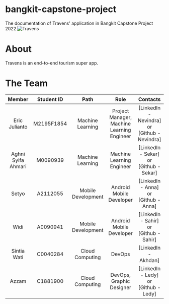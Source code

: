 # bangkit-capstone-project
The documentation of Travens' application in Bangkit Capstone Project 2022
![Travens](https://github.com/algonacci/Free-CDN/blob/main/Travens-CDN/Banner_Travens.png?raw=True)

# About
Travens is an end-to-end tourism super app.




# The Team

|         Member              | Student ID |        Path        |                Role                        |                                                  Contacts                                                  |
| :--------------------:      | :--------: | :----------------: | :----------------------------------------: | :--------------------------------------------------------------------------------------------------------: |
|   Eric Julianto        |  M2195F1854  |  Machine Learning  | Project Manager, Machine Learning Engineer|  [LinkedIn - Nevindra] or [Github - Nevindra]        |
|   Aghni Syifa Ahmari   |  M0090939  |  Machine Learning  |         Machine Learning Engineer         |     [LinkedIn - Sekar] or [Github - Sekar]     |
|  Setyo         |  A2112055  | Mobile Development |              Android Mobile Developer      | [LinkedIn - Anna] or [Github - Anna] |
|  Widi               |  A0090941  | Mobile Development |              Android Mobile Developer      | [LinkedIn - Sahir] or [Github - Sahir] |
|     Sintia Wati          |  C0040284  |  Cloud Computing   |            DevOps            | [LinkedIn - Akhdan] |
|          Azzam             |  C1881900  |  Cloud Computing   |                   DevOps, Graphic Designer                   |     [LinkedIn - Ledy] or [Github - Ledy]     |
